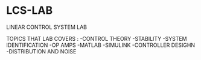 # LCS-LAB
LINEAR CONTROL SYSTEM LAB

TOPICS THAT LAB COVERS :
-CONTROL THEORY
-STABILITY
-SYSTEM IDENTIFICATION
-OP AMPS
-MATLAB
-SIMULINK
-CONTROLLER DESIGHN
-DISTRIBUTION AND NOISE 
